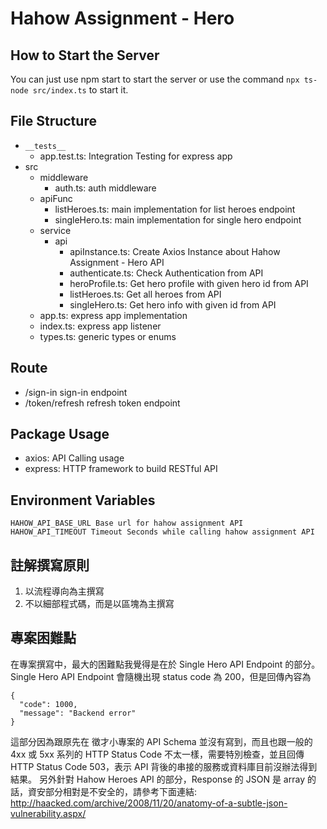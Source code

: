 # Hahow Assignment - Hero

## How to Start the Server

You can just use npm start to start the server or use the command `npx ts-node src/index.ts` to start it.

## File Structure

- `__tests__`
  - app.test.ts: Integration Testing for express app
- src
  - middleware
    - auth.ts: auth middleware
  - apiFunc
    - listHeroes.ts: main implementation for list heroes endpoint
    - singleHero.ts: main implementation for single hero endpoint
  - service
    - api
      - apiInstance.ts: Create Axios Instance about Hahow Assignment - Hero API
      - authenticate.ts: Check Authentication from API
      - heroProfile.ts: Get hero profile with given hero id from API
      - listHeroes.ts: Get all heroes from API
      - singleHero.ts: Get hero info with given id from API
  - app.ts: express app implementation
  - index.ts: express app listener
  - types.ts: generic types or enums

## Route

- /sign-in sign-in endpoint
- /token/refresh refresh token endpoint

## Package Usage

- axios: API Calling usage
- express: HTTP framework to build RESTful API

## Environment Variables

```
HAHOW_API_BASE_URL Base url for hahow assignment API
HAHOW_API_TIMEOUT Timeout Seconds while calling hahow assignment API
```

## 註解撰寫原則

1. 以流程導向為主撰寫
2. 不以細部程式碼，而是以區塊為主撰寫

## 專案困難點

在專案撰寫中，最大的困難點我覺得是在於 Single Hero API Endpoint 的部分。Single Hero API Endpoint 會隨機出現 status code 為 200，但是回傳內容為

```
{
  "code": 1000,
  "message": "Backend error"
}
```

這部分因為跟原先在 徵才小專案的 API Schema 並沒有寫到，而且也跟一般的 4xx 或 5xx 系列的 HTTP Status Code 不太一樣，需要特別檢查，並且回傳 HTTP Status Code 503，表示 API 背後的串接的服務或資料庫目前沒辦法得到結果。
另外針對 Hahow Heroes API 的部分，Response 的 JSON 是 array 的話，資安部分相對是不安全的，請參考下面連結: <br> http://haacked.com/archive/2008/11/20/anatomy-of-a-subtle-json-vulnerability.aspx/
